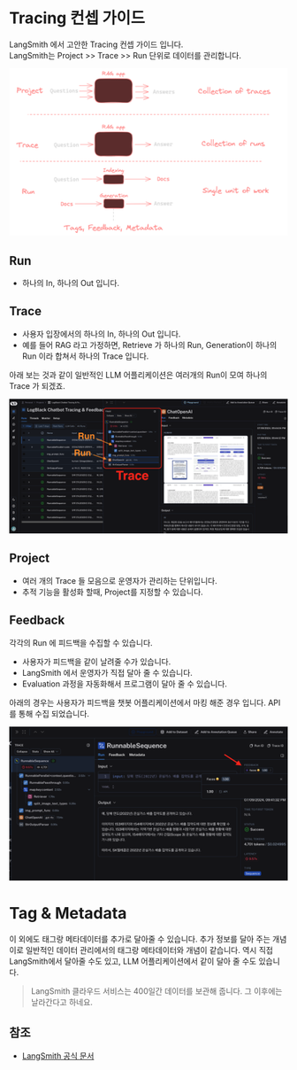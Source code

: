 

# Tracing 컨셉 가이드

LangSmith 에서 고안한 Tracing 컨셉 가이드 입니다.  
LangSmith는 Project >> Trace >> Run  단위로 데이터를 관리합니다.

![](../rsc/tracing_tree.png)

## Run
- 하나의 In, 하나의 Out 입니다.
## Trace 
- 사용자 입장에서의 하나의 In, 하나의 Out 입니다.
- 예를 들어 RAG 라고 가정하면, Retrieve 가 하나의 Run, Generation이 하나의 Run 이라 합쳐서 하나의 Trace 입니다.



아래 보는 것과 같이 일반적인 LLM 어플리케이션은 여러개의 Run이 모여 하나의 Trace 가 되겠죠.

![](../rsc/trace_run.png)

## Project

- 여러 개의 Trace 들 모음으로 운영자가 관리하는 단위입니다.
- 추적 기능을 활성화 할때, Project를 지정할 수 있습니다.


## Feedback

각각의 Run 에 피드백을 수집할 수 있습니다.
- 사용자가 피드백을 같이 날려줄 수가 있습니다.
- LangSmith 에서 운영자가 직접 달아 줄 수 있습니다.
- Evaluation 과정을 자동화해서 프로그램이 달아 줄 수 있습니다.

아래의 경우는 사용자가 피드백을 챗봇 어플리케이션에서 마킹 해준 경우 입니다. API 를 통해 수집 되었습니다.

![](../rsc/feedback.png)


# Tag & Metadata

이 외에도 태그랑 메타데이터를 추가로 달아줄 수 있습니다. 추가 정보를 달아 주는 개념이로 일반적인 데이터 관리에서의 태그랑 메타데이터와 개념이 같습니다. 역시 직접 LangSmith에서 달아줄 수도 있고, LLM 어플리케이션에서 같이 달아 줄 수도 있습니다.


> LangSmith 클라우드 서비스는 400일간 데이터를 보관해 줍니다. 그 이후에는 날라간다고 하네요.


## 참조
- [LangSmith 공식 문서](https://docs.smith.langchain.com/concepts/tracing)

